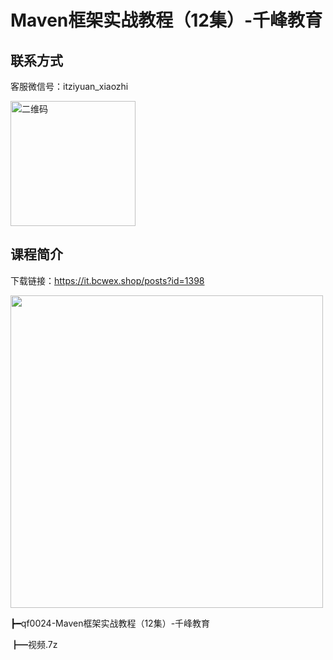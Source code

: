 # Maven框架实战教程（12集）-千峰教育

## 联系方式

客服微信号：itziyuan_xiaozhi

<img src="https://ziyuanyun.oss-cn-guangzhou.aliyuncs.com/common/20240614073449/666b82192834a.jpg" width="200" height="200" alt="二维码">

## 课程简介

下载链接：https://it.bcwex.shop/posts?id=1398

<img src="https://ziyuanyun.oss-cn-guangzhou.aliyuncs.com/yun/20240515153926/664466ae1eacc.jpg" width="500" alt="">

  ┣━qf0024-Maven框架实战教程（12集）-千峰教育

 ┣━视频.7z

  